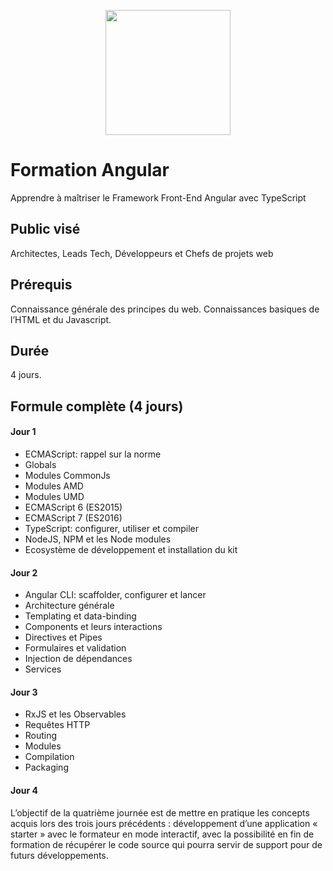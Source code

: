 <p align="center">
    <img src="https://github.com/mecheri/formation-angular/blob/master/resources/images/angular.png" width="200" height="200" style="display:block;margin: 0 auto;">
</p>


Formation Angular
=================
Apprendre à maîtriser le Framework Front-End Angular avec TypeScript

## Public visé
Architectes, Leads Tech, Développeurs et Chefs de projets web

## Prérequis
Connaissance générale des principes du web. Connaissances basiques de l’HTML et du Javascript.

## Durée
4 jours.

## Formule complète (4 jours)
#### Jour 1
* ECMAScript: rappel sur la norme
* Globals
* Modules CommonJs
* Modules AMD
* Modules UMD
* ECMAScript 6 (ES2015)
* ECMAScript 7 (ES2016)
* TypeScript: configurer, utiliser et compiler
* NodeJS, NPM et les Node modules
* Ecosystème de développement et installation du kit
#### Jour 2
* Angular CLI: scaffolder, configurer et lancer
* Architecture générale
* Templating et data-binding
* Components et leurs interactions
* Directives et Pipes
* Formulaires et validation
* Injection de dépendances
* Services
#### Jour 3
* RxJS et les Observables
* Requêtes HTTP
* Routing
* Modules
* Compilation
* Packaging
#### Jour 4
L’objectif de la quatrième journée est de mettre en pratique les concepts acquis lors des trois jours précédents : développement d’une application « starter » avec le formateur en mode interactif, avec la possibilité en fin de formation de récupérer le code source qui pourra servir de support pour de futurs développements.
